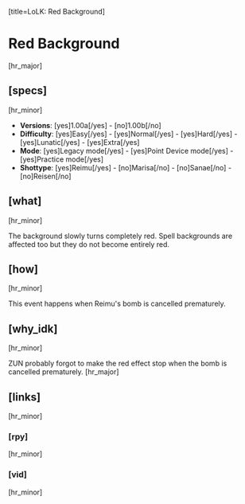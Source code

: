 [title=LoLK: Red Background]
# Red Background
[hr_major]

## [specs]
[hr_minor]

* **Versions**: [yes]1.00a[/yes] - [no]1.00b[/no]
* **Difficulty**: [yes]Easy[/yes] - [yes]Normal[/yes] - [yes]Hard[/yes] - [yes]Lunatic[/yes] - [yes]Extra[/yes]
* **Mode**: [yes]Legacy mode[/yes] - [yes]Point Device mode[/yes] - [yes]Practice mode[/yes]
* **Shottype**: [yes]Reimu[/yes] - [no]Marisa[/no] - [no]Sanae[/no] - [no]Reisen[/no]


## [what]
[hr_minor]

The background slowly turns completely red. Spell backgrounds are affected too but they do not become entirely red.

## [how]
[hr_minor]

This event happens when Reimu's bomb is cancelled prematurely.

## [why_idk]
[hr_minor]

ZUN probably forgot to make the red effect stop when the bomb is cancelled prematurely.
[hr_major]
## [links]
[hr_minor]
### [rpy]
[hr_minor]
### [vid]
[hr_minor]



